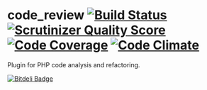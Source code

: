 code_review [![Build Status](https://secure.travis-ci.org/Srokap/code_review.png?branch=master)](https://travis-ci.org/Srokap/code_review) [![Scrutinizer Quality Score](https://scrutinizer-ci.com/g/Srokap/code_review/badges/quality-score.png?s=ce62b248cb98472b0405ad4bf3bd1f597cb7947f)](https://scrutinizer-ci.com/g/Srokap/code_review/) [![Code Coverage](https://scrutinizer-ci.com/g/Srokap/code_review/badges/coverage.png?s=1704d109e8647dd362dd4476bb21d6bfe890ba2f)](https://scrutinizer-ci.com/g/Srokap/code_review/) [![Code Climate](https://codeclimate.com/github/Srokap/code_review.png)](https://codeclimate.com/github/Srokap/code_review)
==================

Plugin for PHP code analysis and refactoring.


[![Bitdeli Badge](https://d2weczhvl823v0.cloudfront.net/Srokap/code_review/trend.png)](https://bitdeli.com/free "Bitdeli Badge")

